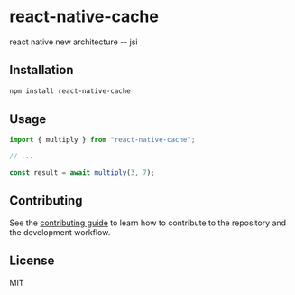 # react-native-cache

react native new architecture -- jsi

## Installation

```sh
npm install react-native-cache
```

## Usage

```js
import { multiply } from "react-native-cache";

// ...

const result = await multiply(3, 7);
```

## Contributing

See the [contributing guide](CONTRIBUTING.md) to learn how to contribute to the repository and the development workflow.

## License

MIT
